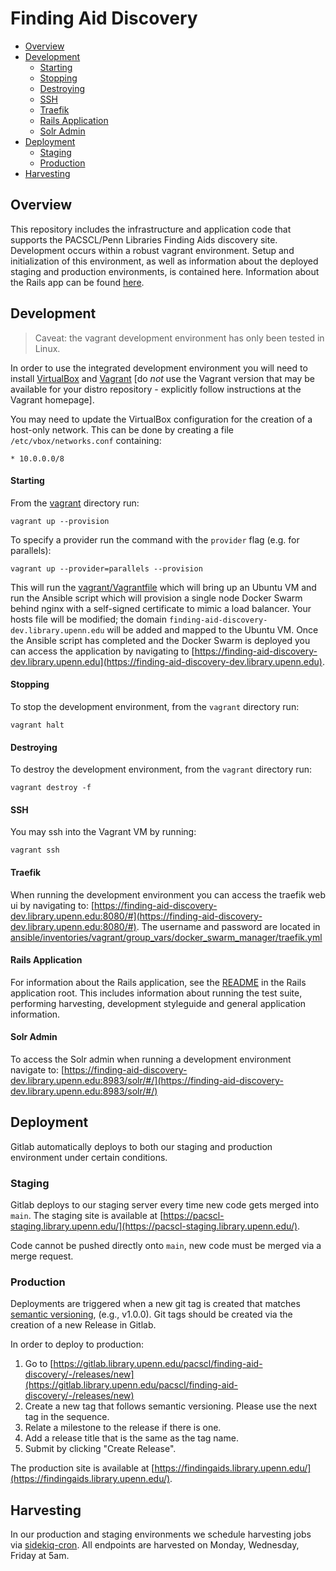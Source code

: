 # Finding Aid Discovery

- [Overview](#overview)
- [Development](#development)
  - [Starting](#starting)
  - [Stopping](#stopping)
  - [Destroying](#destroying)
  - [SSH](#ssh)
  - [Traefik](#traefik)
  - [Rails Application](#rails-application)
  - [Solr Admin](#solr-admin)
- [Deployment](#deployment)
  - [Staging](#staging)
  - [Production](#production)
- [Harvesting](#harvesting)

## Overview
This repository includes the infrastructure and application code that supports the PACSCL/Penn Libraries Finding Aids discovery site. Development occurs within a robust vagrant environment. Setup and initialization of this environment, as well as information about the deployed staging and production environments, is contained here. Information about the Rails app can be found [here](/ansible/roles/finding_aid_discovery/files/src/README.md).

## Development

> Caveat: the vagrant development environment has only been tested in Linux.

In order to use the integrated development environment you will need to install [VirtualBox](https://www.virtualbox.org/wiki/Linux_Downloads) and [Vagrant](https://www.vagrantup.com/docs/installation) [do *not* use the Vagrant version that may be available for your distro repository - explicitly follow instructions at the Vagrant homepage].

You may need to update the VirtualBox configuration for the creation of a host-only network. This can be done by creating a file `/etc/vbox/networks.conf` containing:

```
* 10.0.0.0/8
```

#### Starting

From the [vagrant](vagrant) directory run:

```
vagrant up --provision
```

To specify a provider run the command with the `provider` flag (e.g. for parallels):

```
vagrant up --provider=parallels --provision
```

This will run the [vagrant/Vagrantfile](vagrant/Vagrantfile) which will bring up an Ubuntu VM and run the Ansible script which will provision a single node Docker Swarm behind nginx with a self-signed certificate to mimic a load balancer. Your hosts file will be modified; the domain `finding-aid-discovery-dev.library.upenn.edu` will be added and mapped to the Ubuntu VM. Once the Ansible script has completed and the Docker Swarm is deployed you can access the application by navigating to [https://finding-aid-discovery-dev.library.upenn.edu](https://finding-aid-discovery-dev.library.upenn.edu).

#### Stopping

To stop the development environment, from the `vagrant` directory run:

```
vagrant halt
```

#### Destroying

To destroy the development environment, from the `vagrant` directory run:

```
vagrant destroy -f
```

#### SSH

You may ssh into the Vagrant VM by running:

```
vagrant ssh
```

#### Traefik

When running the development environment you can access the traefik web ui by navigating to: [https://finding-aid-discovery-dev.library.upenn.edu:8080/#](https://finding-aid-discovery-dev.library.upenn.edu:8080/#). The username and password are located in [ansible/inventories/vagrant/group_vars/docker_swarm_manager/traefik.yml](ansible/inventories/vagrant/group_vars/docker_swarm_manager/traefik.yml)


#### Rails Application
For information about the Rails application, see the [README](/ansible/roles/finding_aid_discovery/files/src/README.md) in the Rails application root. This includes information about running the test suite, performing harvesting, development styleguide and general application information.

#### Solr Admin

To access the Solr admin when running a development environment navigate to:
[https://finding-aid-discovery-dev.library.upenn.edu:8983/solr/#/](https://finding-aid-discovery-dev.library.upenn.edu:8983/solr/#/)

## Deployment
Gitlab automatically deploys to both our staging and production environment under certain conditions.

### Staging
Gitlab deploys to our staging server every time new code gets merged into `main`. The staging site is available at [https://pacscl-staging.library.upenn.edu/](https://pacscl-staging.library.upenn.edu/).

Code cannot be pushed directly onto `main`, new code must be merged via a merge request.

### Production
Deployments are triggered when a new git tag is created that matches [semantic versioning](https://semver.org/), (e.g., v1.0.0). Git tags should be created via the creation of a new Release in Gitlab.

In order to deploy to production:
1. Go to [https://gitlab.library.upenn.edu/pacscl/finding-aid-discovery/-/releases/new](https://gitlab.library.upenn.edu/pacscl/finding-aid-discovery/-/releases/new)
2. Create a new tag that follows semantic versioning. Please use the next tag in the sequence.
3. Relate a milestone to the release if there is one.
4. Add a release title that is the same as the tag name.
5. Submit by clicking "Create Release".

The production site is available at [https://findingaids.library.upenn.edu/](https://findingaids.library.upenn.edu/).

## Harvesting
In our production and staging environments we schedule harvesting jobs via [sidekiq-cron](https://github.com/ondrejbartas/sidekiq-cron). All endpoints are harvested on Monday, Wednesday, Friday at 5am.